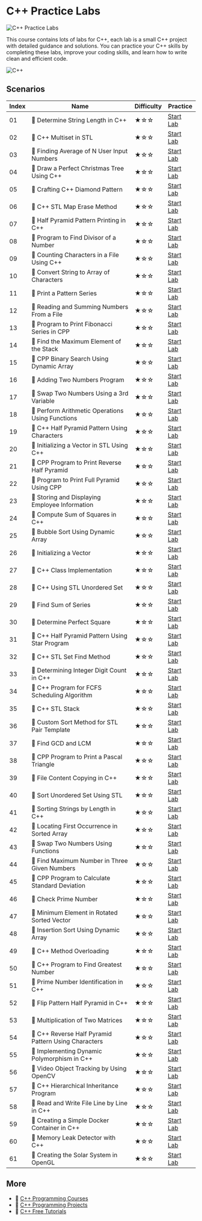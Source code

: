 # C++ Practice Labs

![C++ Practice Labs](https://cover-creator.appbot.io/cpp-practice-labs.png)

This course contains lots of labs for C++, each lab is a small C++ project with detailed guidance and solutions. You can practice your C++ skills by completing these labs, improve your coding skills, and learn how to write clean and efficient code.

![C++](https://img.shields.io/badge/C++-whitesmoke?style=for-the-badge&logo=c++)


## Scenarios

|   Index | Name                                                | Difficulty   | Practice                                                             |
|---------|-----------------------------------------------------|--------------|----------------------------------------------------------------------|
|      01 | 📖 Determine String Length in C++                    | ★☆☆          | <a target='_blank' href='https://labex.io/labs/96191'>Start Lab</a>  |
|      02 | 📖 C++ Multiset in STL                               | ★☆☆          | <a target='_blank' href='https://labex.io/labs/96232'>Start Lab</a>  |
|      03 | 📖 Finding Average of N User Input Numbers           | ★☆☆          | <a target='_blank' href='https://labex.io/labs/96156'>Start Lab</a>  |
|      04 | 📖 Draw a Perfect Christmas Tree Using C++           | ★☆☆          | <a target='_blank' href='https://labex.io/labs/96160'>Start Lab</a>  |
|      05 | 📖 Crafting C++ Diamond Pattern                      | ★☆☆          | <a target='_blank' href='https://labex.io/labs/96205'>Start Lab</a>  |
|      06 | 📖 C++ STL Map Erase Method                          | ★☆☆          | <a target='_blank' href='https://labex.io/labs/96230'>Start Lab</a>  |
|      07 | 📖 Half Pyramid Pattern Printing in C++              | ★☆☆          | <a target='_blank' href='https://labex.io/labs/96207'>Start Lab</a>  |
|      08 | 📖 Program to Find Divisor of a Number               | ★☆☆          | <a target='_blank' href='https://labex.io/labs/96239'>Start Lab</a>  |
|      09 | 📖 Counting Characters in a File Using C++           | ★☆☆          | <a target='_blank' href='https://labex.io/labs/96159'>Start Lab</a>  |
|      10 | 📖 Convert String to Array of Characters             | ★☆☆          | <a target='_blank' href='https://labex.io/labs/96182'>Start Lab</a>  |
|      11 | 📖 Print a Pattern Series                            | ★☆☆          | <a target='_blank' href='https://labex.io/labs/96202'>Start Lab</a>  |
|      12 | 📖 Reading and Summing Numbers From a File           | ★☆☆          | <a target='_blank' href='https://labex.io/labs/96163'>Start Lab</a>  |
|      13 | 📖 Program to Print Fibonacci Series in CPP          | ★☆☆          | <a target='_blank' href='https://labex.io/labs/96243'>Start Lab</a>  |
|      14 | 📖 Find the Maximum Element of the Stack             | ★☆☆          | <a target='_blank' href='https://labex.io/labs/96137'>Start Lab</a>  |
|      15 | 📖 CPP Binary Search Using Dynamic Array             | ★☆☆          | <a target='_blank' href='https://labex.io/labs/96172'>Start Lab</a>  |
|      16 | 📖 Adding Two Numbers Program                        | ★☆☆          | <a target='_blank' href='https://labex.io/labs/96120'>Start Lab</a>  |
|      17 | 📖 Swap Two Numbers Using a 3rd Variable             | ★☆☆          | <a target='_blank' href='https://labex.io/labs/96227'>Start Lab</a>  |
|      18 | 📖 Perform Arithmetic Operations Using Functions     | ★☆☆          | <a target='_blank' href='https://labex.io/labs/96201'>Start Lab</a>  |
|      19 | 📖 C++ Half Pyramid Pattern Using Characters         | ★☆☆          | <a target='_blank' href='https://labex.io/labs/96141'>Start Lab</a>  |
|      20 | 📖 Initializing a Vector in STL Using C++            | ★☆☆          | <a target='_blank' href='https://labex.io/labs/96167'>Start Lab</a>  |
|      21 | 📖 CPP Program to Print Reverse Half Pyramid         | ★☆☆          | <a target='_blank' href='https://labex.io/labs/96211'>Start Lab</a>  |
|      22 | 📖 Program to Print Full Pyramid Using CPP           | ★☆☆          | <a target='_blank' href='https://labex.io/labs/96244'>Start Lab</a>  |
|      23 | 📖 Storing and Displaying Employee Information       | ★☆☆          | <a target='_blank' href='https://labex.io/labs/96165'>Start Lab</a>  |
|      24 | 📖 Compute Sum of Squares in C++                     | ★☆☆          | <a target='_blank' href='https://labex.io/labs/96194'>Start Lab</a>  |
|      25 | 📖 Bubble Sort Using Dynamic Array                   | ★☆☆          | <a target='_blank' href='https://labex.io/labs/96173'>Start Lab</a>  |
|      26 | 📖 Initializing a Vector                             | ★☆☆          | <a target='_blank' href='https://labex.io/labs/96148'>Start Lab</a>  |
|      27 | 📖 C++ Class Implementation                          | ★☆☆          | <a target='_blank' href='https://labex.io/labs/96219'>Start Lab</a>  |
|      28 | 📖 C++ Using STL Unordered Set                       | ★☆☆          | <a target='_blank' href='https://labex.io/labs/96234'>Start Lab</a>  |
|      29 | 📖 Find Sum of Series                                | ★☆☆          | <a target='_blank' href='https://labex.io/labs/96193'>Start Lab</a>  |
|      30 | 📖 Determine Perfect Square                          | ★☆☆          | <a target='_blank' href='https://labex.io/labs/96130'>Start Lab</a>  |
|      31 | 📖 C++ Half Pyramid Pattern Using Star Program       | ★☆☆          | <a target='_blank' href='https://labex.io/labs/96143'>Start Lab</a>  |
|      32 | 📖 C++ STL Set Find Method                           | ★☆☆          | <a target='_blank' href='https://labex.io/labs/96236'>Start Lab</a>  |
|      33 | 📖 Determining Integer Digit Count in C++            | ★☆☆          | <a target='_blank' href='https://labex.io/labs/96127'>Start Lab</a>  |
|      34 | 📖 C++ Program for FCFS Scheduling Algorithm         | ★☆☆          | <a target='_blank' href='https://labex.io/labs/96161'>Start Lab</a>  |
|      35 | 📖 C++ STL Stack                                     | ★☆☆          | <a target='_blank' href='https://labex.io/labs/96226'>Start Lab</a>  |
|      36 | 📖 Custom Sort Method for STL Pair Template          | ★☆☆          | <a target='_blank' href='https://labex.io/labs/96128'>Start Lab</a>  |
|      37 | 📖 Find GCD and LCM                                  | ★☆☆          | <a target='_blank' href='https://labex.io/labs/96188'>Start Lab</a>  |
|      38 | 📖 CPP Program to Print a Pascal Triangle            | ★☆☆          | <a target='_blank' href='https://labex.io/labs/96203'>Start Lab</a>  |
|      39 | 📖 File Content Copying in C++                       | ★☆☆          | <a target='_blank' href='https://labex.io/labs/96158'>Start Lab</a>  |
|      40 | 📖 Sort Unordered Set Using STL                      | ★☆☆          | <a target='_blank' href='https://labex.io/labs/96215'>Start Lab</a>  |
|      41 | 📖 Sorting Strings by Length in C++                  | ★☆☆          | <a target='_blank' href='https://labex.io/labs/96224'>Start Lab</a>  |
|      42 | 📖 Locating First Occurrence in Sorted Array         | ★☆☆          | <a target='_blank' href='https://labex.io/labs/96132'>Start Lab</a>  |
|      43 | 📖 Swap Two Numbers Using Functions                  | ★☆☆          | <a target='_blank' href='https://labex.io/labs/96216'>Start Lab</a>  |
|      44 | 📖 Find Maximum Number in Three Given Numbers        | ★☆☆          | <a target='_blank' href='https://labex.io/labs/96192'>Start Lab</a>  |
|      45 | 📖 CPP Program to Calculate Standard Deviation       | ★☆☆          | <a target='_blank' href='https://labex.io/labs/96174'>Start Lab</a>  |
|      46 | 📖 Check Prime Number                                | ★☆☆          | <a target='_blank' href='https://labex.io/labs/96177'>Start Lab</a>  |
|      47 | 📖 Minimum Element in Rotated Sorted Vector          | ★☆☆          | <a target='_blank' href='https://labex.io/labs/96134'>Start Lab</a>  |
|      48 | 📖 Insertion Sort Using Dynamic Array                | ★☆☆          | <a target='_blank' href='https://labex.io/labs/96119'>Start Lab</a>  |
|      49 | 📖 C++ Method Overloading                            | ★☆☆          | <a target='_blank' href='https://labex.io/labs/96149'>Start Lab</a>  |
|      50 | 📖 C++ Program to Find Greatest Number               | ★☆☆          | <a target='_blank' href='https://labex.io/labs/96240'>Start Lab</a>  |
|      51 | 📖 Prime Number Identification in C++                | ★☆☆          | <a target='_blank' href='https://labex.io/labs/96129'>Start Lab</a>  |
|      52 | 📖 Flip Pattern Half Pyramid in C++                  | ★☆☆          | <a target='_blank' href='https://labex.io/labs/96206'>Start Lab</a>  |
|      53 | 📖 Multiplication of Two Matrices                    | ★☆☆          | <a target='_blank' href='https://labex.io/labs/96168'>Start Lab</a>  |
|      54 | 📖 C++ Reverse Half Pyramid Pattern Using Characters | ★☆☆          | <a target='_blank' href='https://labex.io/labs/96221'>Start Lab</a>  |
|      55 | 📖 Implementing Dynamic Polymorphism in C++          | ★☆☆          | <a target='_blank' href='https://labex.io/labs/96154'>Start Lab</a>  |
|      56 | 📖 Video Object Tracking by Using OpenCV             | ★☆☆          | <a target='_blank' href='https://labex.io/labs/178621'>Start Lab</a> |
|      57 | 📖 C++ Hierarchical Inheritance Program              | ★☆☆          | <a target='_blank' href='https://labex.io/labs/96145'>Start Lab</a>  |
|      58 | 📖 Read and Write File Line by Line in C++           | ★☆☆          | <a target='_blank' href='https://labex.io/labs/96213'>Start Lab</a>  |
|      59 | 📖 Creating a Simple Docker Container in C++         | ★☆☆          | <a target='_blank' href='https://labex.io/labs/298835'>Start Lab</a> |
|      60 | 📖 Memory Leak Detector with C++                     | ★☆☆          | <a target='_blank' href='https://labex.io/labs/178620'>Start Lab</a> |
|      61 | 📖 Creating the Solar System in OpenGL               | ★☆☆          | <a target='_blank' href='https://labex.io/labs/298836'>Start Lab</a> |

## More

- 🔗 [C++ Programming Courses](https://github.com/labex-labs/awesome-programming-courses)
- 🔗 [C++ Programming Projects](https://github.com/labex-labs/awesome-programming-projects)
- 🔗 [C++ Free Tutorials](https://github.com/labex-labs/cpp-free-tutorials)

